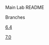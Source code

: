 Main Lab README

Branches

[6.4](https://github.com/mauzs/4Tlabs/tree/6.4)

[7.0](https://github.com/mauzs/4Tlabs/tree/7.0)